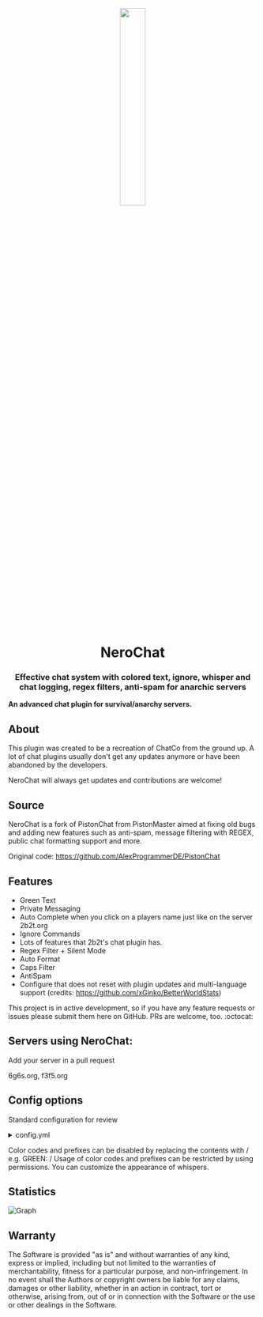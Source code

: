 <div align="center">
  <img src="https://github.com/Winds-Studio/NeroChat/blob/master/logo.png" width="32%" height="32%"/>
  <h1>NeroChat</h1>
  <h3>Effective chat system with colored text, ignore, whisper and chat logging, regex filters, anti-spam for anarchic servers</h3>

</div>

**An advanced chat plugin for survival/anarchy servers.**

## About
This plugin was created to be a recreation of ChatCo from the ground up.
A lot of chat plugins usually don't get any updates anymore or have been abandoned by the developers. 

NeroChat will always get updates and contributions are welcome!

## Source
NeroChat is a fork of PistonChat from PistonMaster aimed at fixing old bugs and adding new features such as anti-spam, message filtering with REGEX, public chat formatting support and more.

Original code: https://github.com/AlexProgrammerDE/PistonChat

## Features
* Green Text
* Private Messaging
* Auto Complete when you click on a players name just like on the server 2b2t.org
* Ignore Commands
* Lots of features that 2b2t's chat plugin has.
* Regex Filter + Silent Mode
* Auto Format
* Caps Filter
* AntiSpam
* Configure that does not reset with plugin updates and multi-language support (credits: https://github.com/xGinko/BetterWorldStats)
  
This project is in active development, so if you have any feature requests or issues please submit them here on GitHub. PRs are welcome, too. :octocat:

## Servers using NeroChat:

Add your server in a pull request

6g6s.org, f3f5.org

## Config options

Standard configuration for review

<details>
  <summary>config.yml</summary>

```yml

##############
#  Language  #
##############
language:
  # The default language to be used if auto-lang is off or no matching language file was found.
  default-language: en_us
  # Enable / Disable locale based messages.
  auto-language: true

#############
#  General  #
#############
general:
  # Enable / Disable bstats metrics. Please don't turn it off, if it is not difficult.
  bstats-metrics: true
  # Enable/disable the display of the player's nickname color.
  display-nickname-color: true
  plugin-prefix: '[&2NeroChat&r] &6'
  # Defines the sender's name when sending messages from the server console.
  console-name: '[console]'
  # Change the format of messages in public chat.
  chat-format: <%player%&r>
  # The size of the ignore list in pages. It is not recommended to set more than 5.
  ignore-list-size: 9

##############
#  Prefixes  #
##############

# To use these you need to add the respective permission.
# EXAMPLE: Prefixes.BLUE -> nerochat.chatcolor.BLUE
prefixes:
  ITALIC: '*'
  BOLD: '**'
  GREEN: '>'

###########
#  Audit  #
###########
audit:
  regex-filter:
    public-chat:
      enable: false
      logging: false
      notify-player: true
      silent-mode: true
      case-sensitive: false
      # Prevents any message that starts with "This is a" and ends with "banned message"
      banned-regex:
      - ^This is a(.*)banned message
    whisper:
      enable: false
      logging: false
      notify-player: true
      silent-mode: true
      case-sensitive: false
      # Prevents any message that starts with "This is a" and ends with "banned message"
      banned-regex:
      - ^This is a(.*)banned message
  auto-format:
    # Automatically puts a period at the end of a sentence and a capital letter at the beginning of a sentence.
    enable: false
    # If there are these characters at the end of the sentence, the plugin will not automatically put a period.
    end-sentence-chars: .?!
    public-chat:
      auto-caps: true
      auto-dot: true
    whisper:
      auto-dot: true
      auto-caps: true
  caps-filter:
    # Automatic message formatting with a large number of capital letters.
    enable: false
    percentage: 50.0

```

</details>

Color codes and prefixes can be disabled by replacing the contents with / e.g. GREEN: /
Usage of color codes and prefixes can be restricted by using permissions.
You can customize the appearance of whispers.

## Statistics

![Graph](https://bstats.org/signatures/bukkit/NeroChat.svg)

## Warranty

The Software is provided "as is" and without warranties of any kind, express
or implied, including but not limited to the warranties of merchantability,
fitness for a particular purpose, and non-infringement. In no event shall the
Authors or copyright owners be liable for any claims, damages or other
liability, whether in an action in contract, tort or otherwise, arising from,
out of or in connection with the Software or the use or other dealings in the
Software.

